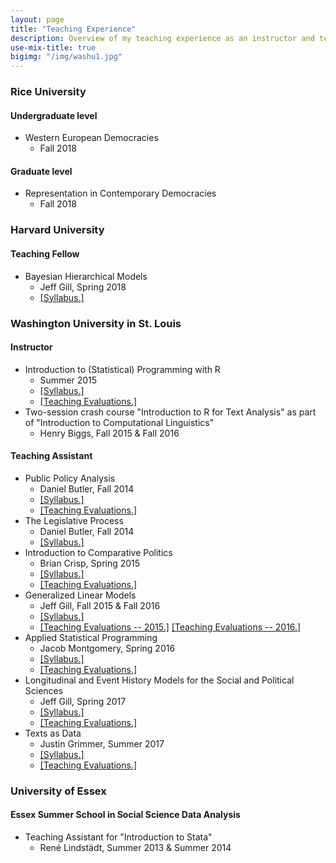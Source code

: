 ```yaml
---
layout: page
title: "Teaching Experience"
description: Overview of my teaching experience as an instructor and teaching assistant.
use-mix-title: true
bigimg: "/img/washu1.jpg"
---
```


### Rice University
#### Undergraduate level
* Western European Democracies
  * Fall 2018
  
#### Graduate level
* Representation in Contemporary Democracies
  * Fall 2018

### Harvard University
#### Teaching Fellow
* Bayesian Hierarchical Models
  * Jeff Gill, Spring 2018
  * <a href="http://jhomola.com/files/Syll-MLM.pdf" target="_blank">[Syllabus.]</a>

### Washington University in St. Louis
#### Instructor
* Introduction to (Statistical) Programming with R
  * Summer 2015
  * <a href="http://jhomola.com/files/Syll-IntroR.pdf" target="_blank">[Syllabus.]</a>
  * <a href="http://jhomola.com/files/Evals.pdf" target="_blank">[Teaching Evaluations.]</a>
* Two-session crash course "Introduction to R for Text Analysis" as part of "Introduction to Computational Linguistics"
  * Henry Biggs, Fall 2015 & Fall 2016

#### Teaching Assistant 
* Public Policy Analysis
  * Daniel Butler, Fall 2014
  * <a href="http://jhomola.com/files/Syll-Policy.pdf" target="_blank">[Syllabus.]</a>
  * <a href="http://jhomola.com/files/Evals.pdf#page=6" target="_blank">[Teaching Evaluations.]</a>
* The Legislative Process
  * Daniel Butler, Fall 2014
  * <a href="http://jhomola.com/files/Syll-Legislative.pdf" target="_blank">[Syllabus.]</a>
* Introduction to Comparative Politics
  * Brian Crisp, Spring 2015
  * <a href="http://jhomola.com/files/Syll-CP.pdf" target="_blank">[Syllabus.]</a>
  * <a href="http://jhomola.com/files/Evals.pdf#page=10" target="_blank">[Teaching Evaluations.]</a>
* Generalized Linear Models
  * Jeff Gill, Fall 2015 & Fall 2016
  * <a href="http://jhomola.com/files/Syll-MLE.pdf" target="_blank">[Syllabus.]</a>
  * <a href="http://jhomola.com/files/Evals.pdf#page=14" target="_blank">[Teaching Evaluations -- 2015.]</a> <a href="http://jhomola.com/files/Evals.pdf#page=22" target="_blank">[Teaching Evaluations -- 2016.]</a>
* Applied Statistical Programming
  * Jacob Montgomery, Spring 2016
  * <a href="http://jhomola.com/files/Syll-R.pdf" target="_blank">[Syllabus.]</a>
  * <a href="http://jhomola.com/files/Evals.pdf#page=18" target="_blank">[Teaching Evaluations.]</a>
* Longitudinal and Event History Models for the Social and Political Sciences
  * Jeff Gill, Spring 2017
  * <a href="http://jhomola.com/files/Syll-Survival.pdf" target="_blank">[Syllabus.]</a>
  * <a href="http://jhomola.com/files/Evals.pdf#page=28" target="_blank">[Teaching Evaluations.]</a>
* Texts as Data
  * Justin Grimmer, Summer 2017
  * <a href="http://jhomola.com/files/Syll-Text.pdf" target="_blank">[Syllabus.]</a>
  * <a href="http://jhomola.com/files/Evals.pdf#page=36" target="_blank">[Teaching Evaluations.]</a>

### University of Essex
#### Essex Summer School in Social Science Data Analysis
* Teaching Assistant for "Introduction to Stata"
  * René Lindstädt, Summer 2013 & Summer 2014
